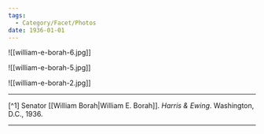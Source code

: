 ```yaml
---
tags:
  - Category/Facet/Photos
date: 1936-01-01
---
```

![[william-e-borah-6.jpg]]

![[william-e-borah-5.jpg]]

![[william-e-borah-2.jpg]]

---

[^1] Senator [[William Borah|William E. Borah]]. *Harris & Ewing*. Washington, D.C., 1936.

---
